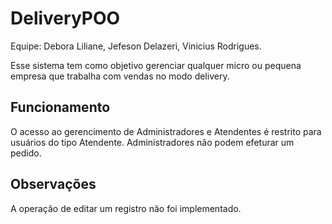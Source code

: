 # DeliveryPOO
Equipe: Debora Liliane, Jefeson Delazeri, Vinicius Rodrigues.

Esse sistema tem como objetivo gerenciar qualquer micro ou pequena empresa que trabalha com vendas no modo delivery.

## Funcionamento

O acesso ao gerencimento de Administradores e Atendentes é restrito para usuários do tipo Atendente.
Administradores não podem efeturar um pedido.

## Observações

A operação de editar um registro não foi implementado.
